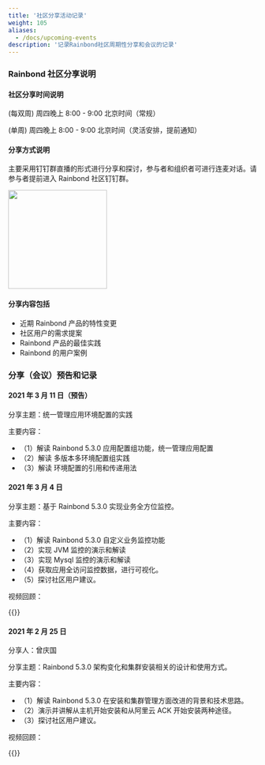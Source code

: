 ```yaml
---
title: '社区分享活动记录'
weight: 105
aliases:
  - /docs/upcoming-events
description: '记录Rainbond社区周期性分享和会议的记录'
---
```


### Rainbond 社区分享说明

#### 社区分享时间说明

(每双周) 周四晚上 8:00 - 9:00 北京时间（常规）

(单周) 周四晚上 8:00 - 9:00 北京时间（灵活安排，提前通知）

#### 分享方式说明

主要采用钉钉群直播的形式进行分享和探讨，参与者和组织者可进行连麦对话。请参与者提前进入 Rainbond 社区钉钉群。

<img src="https://static.goodrain.com/images/5.3/dingding.png" style="width:200px"/>

#### 分享内容包括

- 近期 Rainbond 产品的特性变更
- 社区用户的需求提案
- Rainbond 产品的最佳实践
- Rainbond 的用户案例

### 分享（会议）预告和记录

#### 2021 年 3 月 11 日（预告）

分享主题：统一管理应用环境配置的实践

主要内容：

- （1）解读 Rainbond 5.3.0 应用配置组功能，统一管理应用配置
- （2）解读 多版本多环境配置组实践
- （3）解读 环境配置的引用和传递用法

#### 2021 年 3 月 4 日

分享主题：基于 Rainbond 5.3.0 实现业务全方位监控。

主要内容：

- （1）解读 Rainbond 5.3.0 自定义业务监控功能
- （2）实现 JVM 监控的演示和解读
- （3）实现 Mysql 监控的演示和解读
- （4）获取应用全访问监控数据，进行可视化。
- （5）探讨社区用户建议。

视频回顾：

{{<bibili-video src="//player.bilibili.com/player.html?aid=331943093&bvid=BV11A411K7Pd&cid=306022663&page=1" href="https://www.bilibili.com/video/BV11A411K7Pd/" title="【Rainbond 社区分享回放】应用全方位监控、可视化实践">}}

#### 2021 年 2 月 25 日

分享人：曾庆国

分享主题：Rainbond 5.3.0 架构变化和集群安装相关的设计和使用方式。

主要内容：

- （1）解读 Rainbond 5.3.0 在安装和集群管理方面改进的背景和技术思路。
- （2）演示并讲解从主机开始安装和从阿里云 ACK 开始安装两种途径。
- （3）探讨社区用户建议。

视频回顾：

{{<bibili-video src="//player.bilibili.com/player.html?aid=544440225&bvid=BV1di4y1T72M&cid=305156874&page=1" href="https://www.bilibili.com/video/BV1di4y1T72M/" title="Rainbond 5.3.0 架构变化和集群安装相关的设计和使用方式">}}
